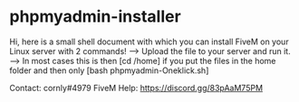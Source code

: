 # phpmyadmin-installer

Hi, here is a small shell document with which you can install FiveM on your Linux server with 2 commands! --> Upload the file to your server and run it. --> In most cases this is then [cd /home] if you put the files in the home folder and then only [bash phpmyadmin-Oneklick.sh]

Contact: cornly#4979 FiveM Help: https://discord.gg/83pAaM75PM
